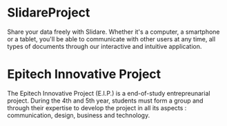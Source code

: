 # SlidareProject
Share your data freely with Slidare. Whether it's a computer, a smartphone or a tablet, you'll be able to communicate with other users at any time, all types of documents through our interactive and intuitive application.

# Epitech Innovative Project

The Epitech Innovative Project (E.I.P.) is a end-of-study entrepreunarial project. During the 4th and 5th year, students must form a group and through their expertise to develop the project in all its aspects : communication, design, business and technology.

